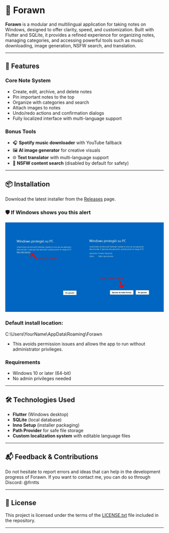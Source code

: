 # 📝 Forawn

**Forawn** is a modular and multilingual application for taking notes on Windows, designed to offer clarity, speed, and customization. Built with Flutter and SQLite, it provides a refined experience for organizing notes, managing categories, and accessing powerful tools such as music downloading, image generation, NSFW search, and translation.

---

## 🚀 Features

### Core Note System
- Create, edit, archive, and delete notes
- Pin important notes to the top
- Organize with categories and search
- Attach images to notes
- Undo/redo actions and confirmation dialogs
- Fully localized interface with multi-language support

### Bonus Tools
- 🎧 **Spotify music downloader** with YouTube fallback
- 🖼️ **AI image generator** for creative visuals
- 🌐 **Text translator** with multi-language support
- 🚫 **NSFW content search** (disabled by default for safety)

---

## 📦 Installation

Download the latest installer from the [Releases](https://github.com/your-username/forawn/releases) page.

### 🛡️ If Windows shows you this alert

![Screenshot](assets/warning_windows.jpg)


### Default install location:

C:\Users\YourName\AppData\Roaming\Forawn
- This avoids permission issues and allows the app to run without administrator privileges.

### Requirements
- Windows 10 or later (64-bit)
- No admin privileges needed

---

## 🛠️ Technologies Used

- **Flutter** (Windows desktop)
- **SQLite** (local database)
- **Inno Setup** (installer packaging)
- **Path Provider** for safe file storage
- **Custom localization system** with editable language files

---

## 📬 Feedback & Contributions

Do not hesitate to report errors and ideas that can help in the development progress of Forawn. If you want to contact me, you can do so through Discord: @frntts

---

## 📜 License

This project is licensed under the terms of the [LICENSE.txt](LICENSE.txt) file included in the repository.

---
